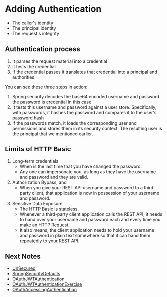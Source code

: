 # Adding Authentication
* The caller's identity
* The principal identity
* The request's integrity

## Authentication process
1. It parses the request material into a credential
2. it tests the credential
3. If the credential passes it translates that credential into a principal and authorities

You can see these three steps in action:

1. Spring security decodes the base64 encoded username and password. the password is credential in this case
2. It tests this username and password against a user store. Specifically, with passwords, it hashes the password and compares it to the user's password hash
3. If the passwords match, it loads the corresponding user and permissions and stores them in its security context. The resulting user is the principal that we mentioned earlier. 

## Limits of HTTP Basic
1. Long-term credentials
   * When is the last time that you have changed the password. 
   * Any one can impersonate you, as long as they have the username and password and they are valid.
2. Authorization Bypass, and
    * When you give your REST API username and password to a third party client, that application is now in possession of your username and password.
3. Sensitive Data Exposure
    * The HTTP Basic is stateless. 
    * Whenever a third-party client application calls the REST API, it needs to hand over your username and password each and every time you make an HTTP Request. 
    * It also means, the client application needs to hold your username and password in plain text somewhere so that it can hand them repeatedly to your REST API.

## Next Notes

- [UnSecured](Unsecured/README.md)
- [SpringSecurityDefaults](SpringScurityDefaults/README.md)
- [OAuthJWTAuthentication](OAuthJWTAuthentication/README.md)
- [OAuthJWTAuthenticationExercise](OAuthJWTAuthentication/Exercise.md)
- [OAuthAccessingAuthentication](OAuthAccessingAuthentication/README.md)
